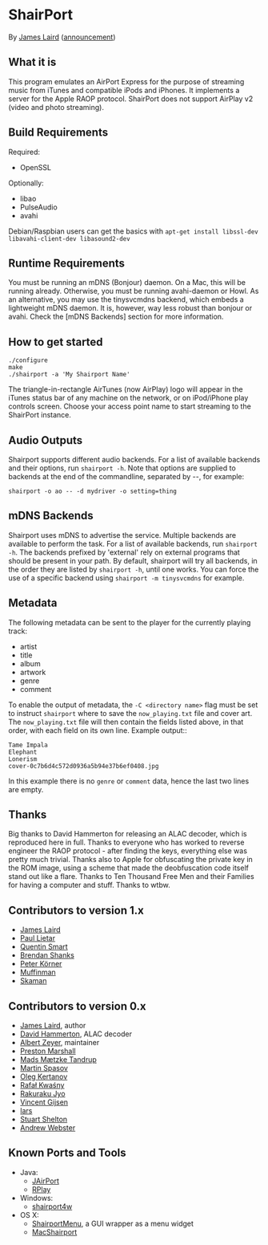 ShairPort
=========
By [James Laird](mailto:jhl@mafipulation.org) ([announcement](http://mafipulation.org/blagoblig/2011/04/08#shairport))

What it is
----------
This program emulates an AirPort Express for the purpose of streaming music from iTunes and compatible iPods and iPhones. It implements a server for the Apple RAOP protocol.
ShairPort does not support AirPlay v2 (video and photo streaming).

Build Requirements
------------------
Required:
* OpenSSL

Optionally:
* libao
* PulseAudio
* avahi

Debian/Raspbian users can get the basics with
`apt-get install libssl-dev libavahi-client-dev libasound2-dev`


Runtime Requirements
--------------------
You must be running an mDNS (Bonjour) daemon. On a Mac, this will be running already. Otherwise, you must be running avahi-daemon or Howl.
As an alternative, you may use the tinysvcmdns backend, which embeds a lightweight mDNS daemon. It is, however, way less robust than bonjour or avahi.
Check the [mDNS Backends] section for more information.

How to get started
-------------
```
./configure
make
./shairport -a 'My Shairport Name'
```

The triangle-in-rectangle AirTunes (now AirPlay) logo will appear in the iTunes status bar of any machine on the network, or on iPod/iPhone play controls screen. Choose your access point name to start streaming to the ShairPort instance.

Audio Outputs
-------------
Shairport supports different audio backends.
For a list of available backends and their options, run `shairport -h`.
Note that options are supplied to backends at the end of the commandline, separated by --, for example:
```
shairport -o ao -- -d mydriver -o setting=thing
```

mDNS Backends
-------------
Shairport uses mDNS to advertise the service. Multiple backends are available to perform the task.
For a list of available backends, run `shairport -h`.
The backends prefixed by 'external' rely on external programs that should be present in your path.
By default, shairport will try all backends, in the order they are listed by `shairport -h`, until one works.
You can force the use of a specific backend using `shairport -m tinysvcmdns` for example.

Metadata
--------

The following metadata can be sent to the player for the currently playing track:

  * artist
  * title
  * album
  * artwork
  * genre
  * comment

To enable the output of metadata, the `-C <directory name>` flag must be set to instruct `shairport` where
to save the `now_playing.txt` file and cover art.  The `now_playing.txt`  file will then contain the fields
listed above, in that order, with each field on its own line.  Example output::

	Tame Impala
	Elephant
	Lonerism
	cover-0c7b6d4c572d0936a5b94e37b6ef0408.jpg

In this example there is no `genre` or `comment` data, hence the last two lines are empty.


Thanks
------
Big thanks to David Hammerton for releasing an ALAC decoder, which is reproduced here in full.
Thanks to everyone who has worked to reverse engineer the RAOP protocol - after finding the keys, everything else was pretty much trivial.
Thanks also to Apple for obfuscating the private key in the ROM image, using a scheme that made the deobfuscation code itself stand out like a flare.
Thanks to Ten Thousand Free Men and their Families for having a computer and stuff.
Thanks to wtbw.

Contributors to version 1.x
---------------------------
* [James Laird](http://mafipulation.org)
* [Paul Lietar](http://www.lietar.net/~paul)
* [Quentin Smart](http://github.com/sm3rt)
* [Brendan Shanks](http://github.com/mrpippy)
* [Peter Körner](http://mazdermind.de)
* [Muffinman](http://github.com/therealmuffin)
* [Skaman](http://github.com/skaman)

Contributors to version 0.x
---------------------------
* [James Laird](mailto:jhl@mafipulation.org), author
* [David Hammerton](http://craz.net/), ALAC decoder
* [Albert Zeyer](http://www.az2000.de), maintainer
* [Preston Marshall](mailto:preston@synergyeoc.com)
* [Mads Mætzke Tandrup](mailto:mads@tandrup.org)
* [Martin Spasov](mailto:mspasov@gmail.com)
* [Oleg Kertanov](mailto:okertanov@gmail.com)
* [Rafał Kwaśny](mailto:mag@entropy.be)
* [Rakuraku Jyo](mailto:jyo.rakuraku@gmail.com)
* [Vincent Gijsen](mailto:vtj.gijsen@gmail.com)
* [lars](mailto:lars@namsral.com)
* [Stuart Shelton](https://blog.stuart.shelton.me/)
* [Andrew Webster](mailto:andywebs@gmail.com)

Known Ports and Tools
---------------------
* Java:
    * [JAirPort](https://github.com/froks/JAirPort)
    * [RPlay](https://github.com/bencall/RPlay)
* Windows:
    * [shairport4w](http://sf.net/projects/shairport4w)
* OS X:
    * [ShairportMenu](https://github.com/rcarlsen/ShairPortMenu), a GUI wrapper as a menu widget
    * [MacShairport](https://github.com/joshaber/MacShairport)

